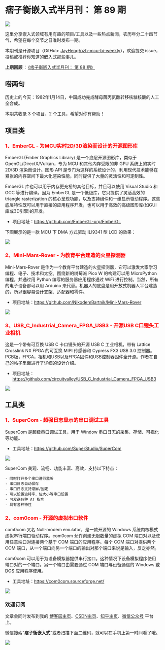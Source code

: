 # 痞子衡嵌入式半月刊： 第 89 期

![](https://raw.githubusercontent.com/JayHeng/pzh-mcu-bi-weekly/master/pics/pzh_mcu_bi_weekly.PNG)

这里分享嵌入式领域有用有趣的项目/工具以及一些热点新闻，农历年分二十四节气，希望在每个交节之日准时发布一期。

本期刊是开源项目（GitHub: [JayHeng/pzh-mcu-bi-weekly](https://github.com/JayHeng/pzh-mcu-bi-weekly)），欢迎提交 issue，投稿或推荐你知道的嵌入式那些事儿。

**上期回顾** ：[《痞子衡嵌入式半月刊： 第 88 期》](https://www.cnblogs.com/henjay724/p/17924789.html)

## 唠两句

历史上的今天：1982年1月14日，中国成功完成酵母菌丙氨酸转移核糖核酸的人工全合成。

本期共收录 3 个项目、2 个工具，希望对你有帮助！

## 项目类

### <font color="red">1、EmberGL - 为MCU实时2D/3D渲染而设计的开源图形库</font>

EmberGL(Ember Graphics Library) 是一个底层开源图形库，类似于OpenGL/DirectX/Vulkan，专为 MCU 和其他内存受限的非 GPU 系统上的实时 2D/3D 渲染而设计。图形 API 是专门为这样的系统设计的，利用现代技术能够在紧张的内存空间下最大化渲染性能，同时提供了大量的灵活性和可定制性。

EmberGL 库也可以用于内存更充裕的其他目标，并且可以使用 Visual Studio 和 GCC 等进行编译。因为 EmberGL 是一个低级库，它只提供了灵活高效的 triangle rasterization 的核心呈现功能，以及支持组件和一组显示驱动程序。这些底层特性既可以用于直接的应用程序开发，也可以用于高效的高级图形库(如GUI库或3D引擎)的开发。

 * 项目地址：https://github.com/EmberGL-org/EmberGL

下图展示的是一款 MCU 下 DMA 方式驱动 ILI9341 型 LCD 的效果：

![](https://raw.githubusercontent.com/JayHeng/pzh-mcu-bi-weekly/master/pics/issue-089/EmberGL.gif)

### <font color="red">2、Mini-Mars-Rover - 为教育平台建造的火星探测器</font>

Mini-Mars-Rover 是作为一个教育平台建造的火星探测器，它可以激发大家学习编程、电子、技术和太空。围绕新的树莓派 Pico W 的构建可以用 MicroPython 编程，并通过用 Python 编写的服务器应用程序通过 WiFi 进行控制。当然，所有的电子设备都可以用 Arduino 来代替。机器人的底盘是用开放式机器人平台建造的，所以很容易设计支架、适配器和零件。

 * 项目地址：https://github.com/NikodemBartnik/Mini-Mars-Rover

![](https://raw.githubusercontent.com/JayHeng/pzh-mcu-bi-weekly/master/pics/issue-089/Mini-Mars-Rover.PNG)

### <font color="red">3、USB_C_Industrial_Camera_FPGA_USB3 - 开源USB C口镜头工业相机</font>

这是一个带有可互换 USB C 卡口镜头的开源 USB C 工业相机，带有 Lattice Crosslink NX FPGA 的可互换 MIPI 传感器和 Cypress FX3 USB 3.0 控制器。PCB板，FPGA，相机和USB以及FPGA固件和USB控制器固件全开源。作者在自己的帖子里面进行了详细的设计介绍。

 * 项目地址：https://github.com/circuitvalley/USB_C_Industrial_Camera_FPGA_USB3

![](https://raw.githubusercontent.com/JayHeng/pzh-mcu-bi-weekly/master/pics/issue-089/USB_C_Industrial_Camera_FPGA_USB3.PNG)

## 工具类

### <font color="red">1、SuperCom - 超强日志显示的串口调试工具</font>

SuperCom 是超级串口调试工具，用于 Window 串口日志的采集、存储、可视化等功能。

 * 工具地址：https://github.com/SuperStudio/SuperCom

![](https://raw.githubusercontent.com/JayHeng/pzh-mcu-bi-weekly/master/pics/issue-089/SuperCom.PNG)

SuperCom 美观、流畅、功能丰富、高效，支持以下特点：

```text
- 同时打开多个串口进行监听
- 串口日志自动保存
- 串口日志支持滚屏/固定
- 可以设置波特率、位大小等串口设置
- 可发送各种 AT 指令
- 具有各种特性
```

### <font color="red">2、com0com - 开源的虚拟串口软件</font>

com0com 又名 Null-modem emulator，是一款开源的 Windows 系统内核模式虚拟串行端口驱动程序。com0com 允许创建无限数量的虚拟 COM 端口对以及使用任意端口对连接两个基于 COM 端口的应用程序。每个 COM 端口对提供两个 COM 端口，从一个端口向另一个端口的输出对那个端口来说是输入，反之亦然。

com0com 可以用于为设备模拟器提供串行接口。这种情况下设备模拟程序使用端口对的一个端口，另一个端口由需要通过 COM 端口与设备通信的 Windows 或 DOS 应用程序使用。

 * 工具地址：https://com0com.sourceforge.net/

![](https://raw.githubusercontent.com/JayHeng/pzh-mcu-bi-weekly/master/pics/issue-089/com0com.PNG)

### 欢迎订阅

文章会同时发布到我的 [博客园主页](https://www.cnblogs.com/henjay724/)、[CSDN主页](https://blog.csdn.net/henjay724)、[知乎主页](https://www.zhihu.com/people/henjay724)、[微信公众号](http://weixin.sogou.com/weixin?type=1&query=痞子衡嵌入式) 平台上。

微信搜索"__痞子衡嵌入式__"或者扫描下面二维码，就可以在手机上第一时间看了哦。

![](https://raw.githubusercontent.com/JayHeng/pzhmcu-picture/master/wechat/pzhMcu_qrcode_258x258.jpg)

